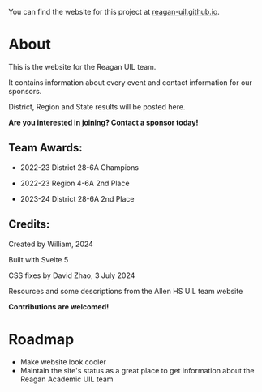 You can find the website for this project at
[reagan-uil.github.io](https://reagan-uil.github.io).

# About

This is the website for the Reagan UIL team.

It contains information about every event and contact information for our sponsors.

District, Region and State results will be posted here.

**Are you interested in joining? Contact a sponsor today!**

## Team Awards:

- 2022-23 District 28-6A Champions

- 2022-23 Region 4-6A 2nd Place

- 2023-24 District 28-6A 2nd Place

## Credits:

Created by William, 2024

Built with Svelte 5

CSS fixes by David Zhao, 3 July 2024

Resources and some descriptions from the Allen HS UIL team website

**Contributions are welcomed!**

# Roadmap

- Make website look cooler
- Maintain the site's status as a great place to get information about the Reagan Academic UIL team
